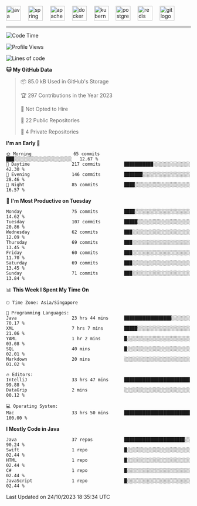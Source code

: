 <p align="left">
  <img src="https://cdn.jsdelivr.net/gh/devicons/devicon/icons/java/java-original.svg" height="40" alt="java logo"  />
  <img width="12" />
  <img src="https://cdn.jsdelivr.net/gh/devicons/devicon/icons/spring/spring-original.svg" height="40" alt="spring logo"  />
  <img width="12" />
  <img src="https://cdn.jsdelivr.net/gh/devicons/devicon/icons/apachekafka/apachekafka-original.svg" height="40" alt="apachekafka logo"  />
  <img width="12" />
  <img src="https://cdn.jsdelivr.net/gh/devicons/devicon/icons/docker/docker-original.svg" height="40" alt="docker logo"  />
  <img width="12" />
  <img src="https://cdn.jsdelivr.net/gh/devicons/devicon/icons/kubernetes/kubernetes-plain.svg" height="40" alt="kubernetes logo"  />
  <img width="12" />
  <img src="https://cdn.jsdelivr.net/gh/devicons/devicon/icons/postgresql/postgresql-original.svg" height="40" alt="postgresql logo"  />
  <img width="12" />
  <img src="https://cdn.jsdelivr.net/gh/devicons/devicon/icons/redis/redis-original.svg" height="40" alt="redis logo"  />
  <img width="12" />
  <img src="https://cdn.jsdelivr.net/gh/devicons/devicon/icons/git/git-original.svg" height="40" alt="git logo"  />
</p>


<!--<img src="https://media.giphy.com/media/LnQjpWaON8nhr21vNW/giphy.gif" width="60"> <em><b>I love connecting with different people</b> so if you want to say <b>hi, I'll be happy to meet you more!</b> 😊 </em> -->

---
<!--START_SECTION:waka-->
![Code Time](http://img.shields.io/badge/Code%20Time-1%2C387%20hrs%2047%20mins-blue)

![Profile Views](http://img.shields.io/badge/Profile%20Views-12-blue)

![Lines of code](https://img.shields.io/badge/From%20Hello%20World%20I%27ve%20Written-162.6%20thousand%20lines%20of%20code-blue)

**🐱 My GitHub Data** 

> 📦 85.0 kB Used in GitHub's Storage 
 > 
> 🏆 297 Contributions in the Year 2023
 > 
> 🚫 Not Opted to Hire
 > 
> 📜 22 Public Repositories 
 > 
> 🔑 4 Private Repositories 
 > 
**I'm an Early 🐤** 

```text
🌞 Morning                65 commits          ███░░░░░░░░░░░░░░░░░░░░░░   12.67 % 
🌆 Daytime                217 commits         ███████████░░░░░░░░░░░░░░   42.30 % 
🌃 Evening                146 commits         ███████░░░░░░░░░░░░░░░░░░   28.46 % 
🌙 Night                  85 commits          ████░░░░░░░░░░░░░░░░░░░░░   16.57 % 
```
📅 **I'm Most Productive on Tuesday** 

```text
Monday                   75 commits          ████░░░░░░░░░░░░░░░░░░░░░   14.62 % 
Tuesday                  107 commits         █████░░░░░░░░░░░░░░░░░░░░   20.86 % 
Wednesday                62 commits          ███░░░░░░░░░░░░░░░░░░░░░░   12.09 % 
Thursday                 69 commits          ███░░░░░░░░░░░░░░░░░░░░░░   13.45 % 
Friday                   60 commits          ███░░░░░░░░░░░░░░░░░░░░░░   11.70 % 
Saturday                 69 commits          ███░░░░░░░░░░░░░░░░░░░░░░   13.45 % 
Sunday                   71 commits          ███░░░░░░░░░░░░░░░░░░░░░░   13.84 % 
```


📊 **This Week I Spent My Time On** 

```text
🕑︎ Time Zone: Asia/Singapore

💬 Programming Languages: 
Java                     23 hrs 44 mins      ██████████████████░░░░░░░   70.17 % 
XML                      7 hrs 7 mins        █████░░░░░░░░░░░░░░░░░░░░   21.06 % 
YAML                     1 hr 2 mins         █░░░░░░░░░░░░░░░░░░░░░░░░   03.08 % 
SQL                      40 mins             █░░░░░░░░░░░░░░░░░░░░░░░░   02.01 % 
Markdown                 20 mins             ░░░░░░░░░░░░░░░░░░░░░░░░░   01.02 % 

🔥 Editors: 
IntelliJ                 33 hrs 47 mins      █████████████████████████   99.88 % 
DataGrip                 2 mins              ░░░░░░░░░░░░░░░░░░░░░░░░░   00.12 % 

💻 Operating System: 
Mac                      33 hrs 50 mins      █████████████████████████   100.00 % 
```

**I Mostly Code in Java** 

```text
Java                     37 repos            ███████████████████████░░   90.24 % 
Swift                    1 repo              █░░░░░░░░░░░░░░░░░░░░░░░░   02.44 % 
HTML                     1 repo              █░░░░░░░░░░░░░░░░░░░░░░░░   02.44 % 
C#                       1 repo              █░░░░░░░░░░░░░░░░░░░░░░░░   02.44 % 
JavaScript               1 repo              █░░░░░░░░░░░░░░░░░░░░░░░░   02.44 % 
```




 Last Updated on 24/10/2023 18:35:34 UTC
<!--END_SECTION:waka-->


<!--
**SimakovIgor/SimakovIgor** is a ✨ _special_ ✨ repository because its `README.md` (this file) appears on your GitHub profile.

Here are some ideas to get you started:

- 🔭 I’m currently working on ...
- 🌱 I’m currently learning ...
- 👯 I’m looking to collaborate on ...
- 🤔 I’m looking for help with ...
- 💬 Ask me about ...
- 📫 How to reach me: ...
- 😄 Pronouns: ...
- ⚡ Fun fact: ...
-->
